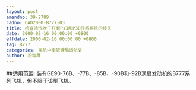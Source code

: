 ```yaml
---
layout: post
amendno: 39-2789
cadno: CAD2000-B777-03
title: 检查清洗吹干打磨Ps3和P3B传感系统的接头
date: 2000-02-16 00:00:00 +0800
effdate: 2000-02-16 00:00:00 +0800
tag: B777
categories: 民航中南管理局适航处
author: 祝海鹰
---
```


##适用范围:
装有GE90-76B、-77B、-85B、-90B和-92B涡扇发动机的B777系列飞机，但不限于该型飞机。

